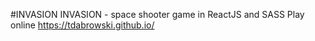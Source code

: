 #INVASION
INVASION - space shooter game in ReactJS and SASS
Play online https://tdabrowski.github.io/
